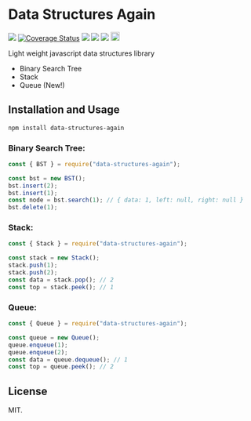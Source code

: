 # Data Structures Again

<p align="">
    <a href="https://travis-ci.com/divyanshyadav/data-structures-again"><img src="https://travis-ci.com/divyanshyadav/data-structures-again.svg?branch=master" traget="_blank"></a>
    <a href='https://coveralls.io/github/divyanshyadav/data-structures-again?branch=master' target="_blank"><img src='https://coveralls.io/repos/github/divyanshyadav/data-structures-again/badge.svg?branch=master' alt='Coverage Status' /></a>
<!--     <a href="https://snyk.io/test/github/divyanshyadav/data-structures-again?targetFile=package.json"><img src="https://snyk.io/test/github/divyanshyadav/data-structures-again/badge.svg?targetFile=package.json" alt="Known Vulnerabilities" data-canonical-src="https://snyk.io/test/github/divyanshyadav/data-structures-again?targetFile=package.json" style="max-width:100%;"></a> -->
    <a href="https://codeclimate.com/github/divyanshyadav/data-structures-again/maintainability" target="_blank"><img src="https://api.codeclimate.com/v1/badges/33faeb47e1b3a9471e94/maintainability" /></a>
    <a href="https://david-dm.org/divyanshyadav/data-structures-again" title="dependencies status" target="_blank"><img src="https://david-dm.org/divyanshyadav/data-structures-again/status.svg"/></a>
    <a href="https://david-dm.org/divyanshyadav/data-structures-again?type=dev" title="devDependencies status" target="_blank"><img src="https://david-dm.org/divyanshyadav/data-structures-again/dev-status.svg"/></a>
        <a href="https://badge.fury.io/js/data-structures-again" target="_blank"><img src="https://badge.fury.io/js/data-structures-again.svg" alt="npm version" height="18"></a>
</p>


Light weight javascript data structures library

- Binary Search Tree
- Stack
- Queue (New!)

## Installation and Usage

```bash
npm install data-structures-again
```

### Binary Search Tree:

```js
const { BST } = require("data-structures-again");

const bst = new BST();
bst.insert(2);
bst.insert(1);
const node = bst.search(1); // { data: 1, left: null, right: null }
bst.delete(1);
```

### Stack:

```js
const { Stack } = require("data-structures-again");

const stack = new Stack();
stack.push(1);
stack.push(2);
const data = stack.pop(); // 2
const top = stack.peek(); // 1
```

### Queue:

```js
const { Queue } = require("data-structures-again");

const queue = new Queue();
queue.enqueue(1);
queue.enqueue(2);
const data = queue.dequeue(); // 1
const top = queue.peek(); // 2
```

## License

MIT.
